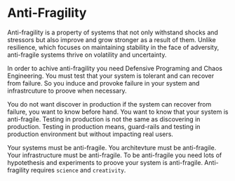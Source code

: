 # Anti-Fragility

Anti-fragility is a property of systems that not only withstand shocks and stressors but also improve and grow stronger as a result of them. Unlike resilience, which focuses on maintaining stability in the face of adversity, anti-fragile systems thrive on volatility and uncertainty.

In order to achive anti-fragility you need Defensive Programing and Chaos Engineering. You must test that your system is tolerant and can recover from failure. So you induce and provoke failure in your system and infrastrcuture to proove when necessary.

You do not want discover in production if the system can recover from failure, you want to know before hand. You want to know that your system is anti-fragile. Testing in production is not the same as discovering in production. Testing in production means, guard-rails and testing in production environment but without impacting real users.

Your systems must be anti-fragile. You architevture must be anti-fragile. Your infrastructure must be anti-fragile. To be anti-fragile you need lots of hypotethesis and experiments to proove your system is anti-fragile. Anti-fragility requires `science` and `creativity`.